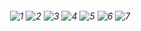 <h6 align="center">
    
![1](https://github.com/LucasReb/CryptoTrader/assets/54152996/33091ce2-b123-4ee9-a585-30a0b9cddf90) 
![2](https://github.com/LucasReb/crypto-trader/assets/54152996/feda54aa-adb5-4ff8-9e61-cbc08e080566) 
![3](https://github.com/LucasReb/crypto-trader/assets/54152996/ed9ac69d-4c86-405c-a4c2-46a1dba6025a)
![4](https://github.com/LucasReb/crypto-trader/assets/54152996/3516accf-6e0f-4ad1-8509-c6d80b8550f7)
![5](https://github.com/LucasReb/crypto-trader/assets/54152996/fa764875-6eaf-4d21-9387-9360f48845bb)
![6](https://github.com/LucasReb/crypto-trader/assets/54152996/52f1f813-513a-4646-ad70-afe86eb18ed8)
![7](https://github.com/LucasReb/crypto-trader/assets/54152996/f86eb5de-1842-42c6-8427-d1bb12f2d53d)
</h6>
